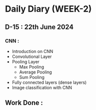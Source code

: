 # Daily Diary (WEEK-2)

## D-15 : 22th June 2024

### CNN :   
 - Introduction on CNN
 - Convolutional Layer 
 - Pooling Layer
     - Max Pooling
     - Average Pooling
     - Sum Pooling 
 - Fully connected layers (dense layers)
 - Image classification with CNN
## Work Done : 
